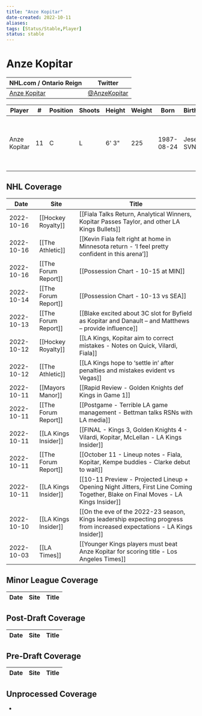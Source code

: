 ```yaml
---
title: "Anze Kopitar"
date-created: 2022-10-11
aliases: 
tags: [Status/Stable,Player]
status: stable
---
```


# Anze Kopitar

NHL.com / Ontario Reign | Twitter
-|-
[Anze Kopitar](https://www.nhl.com/player/anze-kopitar-8471685) | [@AnzeKopitar](https://twitter.com/AnzeKopitar)

Player | \# | Position | Shoots | Height | Weight | Born | Birthplace | Draft 
-|-|-|-|-|-|-|-|-
Anze Kopitar | 11 | C | L | 6' 3" | 225 | 1987-08-24 | Jesenice, SVN | 2005 LAK, 1st rd, 11th pk (11th overall)




## NHL  Coverage
| Date       | Site                 | Title                                                                                                                             |
| ---------- | -------------------- | --------------------------------------------------------------------------------------------------------------------------------- |
| 2022-10-16 | [[Hockey Royalty]]   | [[Fiala Talks Return, Analytical Winners, Kopitar Passes Taylor, and other LA Kings Bullets]]                                     |
| 2022-10-16 | [[The Athletic]]     | [[Kevin Fiala felt right at home in Minnesota return - ‘I feel pretty confident in this arena’]]                                  |
| 2022-10-16 | [[The Forum Report]] | [[Possession Chart - 10-15 at MIN]]                                                                                               |
| 2022-10-14 | [[The Forum Report]] | [[Possession Chart - 10-13 vs SEA]]                                                                                               |
| 2022-10-13 | [[The Forum Report]] | [[Blake excited about 3C slot for Byfield as Kopitar and Danault – and Matthews – provide influence]]                             |
| 2022-10-12 | [[Hockey Royalty]]   | [[LA Kings, Kopitar aim to correct mistakes - Notes on Quick, Vilardi, Fiala]]                                                    |
| 2022-10-12 | [[The Athletic]]     | [[LA Kings hope to ‘settle in’ after penalties and mistakes evident vs Vegas]]                                                    |
| 2022-10-11 | [[Mayors Manor]]     | [[Rapid Review - Golden Knights def Kings in Game 1]]                                                                             |
| 2022-10-11 | [[The Forum Report]] | [[Postgame - Terrible LA game management - Bettman talks RSNs with LA media]]                                                     |
| 2022-10-11 | [[LA Kings Insider]] | [[FINAL - Kings 3, Golden Knights 4 - Vilardi, Kopitar, McLellan - LA Kings Insider]]                                             |
| 2022-10-11 | [[The Forum Report]] | [[October 11 - Lineup notes - Fiala, Kopitar, Kempe buddies - Clarke debut to wait]]                                              |
| 2022-10-11 | [[LA Kings Insider]] | [[10-11 Preview - Projected Lineup + Opening Night Jitters, First Line Coming Together, Blake on Final Moves - LA Kings Insider]] |
| 2022-10-10 | [[LA Kings Insider]] | [[On the eve of the 2022-23 season, Kings leadership expecting progress from increased expectations - LA Kings Insider]]          |
| 2022-10-03 | [[LA Times]] | [[Younger Kings players must beat Anze Kopitar for scoring title - Los Angeles Times]]



## Minor League Coverage
Date | Site |  Title
---|---|---



## Post-Draft Coverage
Date | Site |  Title
---|---|---



## Pre-Draft Coverage
Date | Site |  Title
---|---|---


## Unprocessed Coverage
- 

